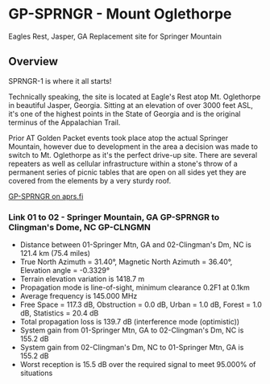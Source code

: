 # GP-SPRNGR - Mount Oglethorpe

Eagles Rest, Jasper, GA
Replacement site for Springer Mountain

## Overview

SPRNGR-1 is where it all starts!

Technically speaking, the site is located at Eagle's Rest atop Mt. Oglethorpe in beautiful Jasper, Georgia. Sitting at an elevation of over 3000 feet ASL, it's one of the highest points in the State of Georgia and is the original terminus of the Appalachian Trail.

Prior AT Golden Packet events took place atop the actual Springer Mountain, however due to development in the area a decision was made to switch to Mt. Oglethorpe as it's the perfect drive-up site. There are several repeaters as well as cellular infrastructure within a stone's throw of a permanent series of picnic tables that are open on all sides yet they are covered from the elements by a very sturdy roof.

[GP-SPRNGR on aprs.fi](https://aprs.fi/#!call=a%2FGP-SPRNGR%2C)

### Link 01 to 02 - Springer Mountain, GA GP-SPRNGR to Clingman's Dome, NC GP-CLNGMN

- Distance between 01-Springer Mtn, GA and 02-Clingman's Dm, NC is 121.4 km (75.4 miles)
- True North Azimuth = 31.40°, Magnetic North Azimuth = 36.40°, Elevation angle = -0.3329°
- Terrain elevation variation is 1418.7 m
- Propagation mode is line-of-sight, minimum clearance 0.2F1 at 0.1km
- Average frequency is 145.000 MHz
- Free Space = 117.3 dB, Obstruction = 0.0 dB, Urban = 1.0 dB, Forest = 1.0 dB, Statistics = 20.4 dB
- Total propagation loss is 139.7 dB (interference mode (optimistic))
- System gain from 01-Springer Mtn, GA to 02-Clingman's Dm, NC is 155.2 dB
- System gain from 02-Clingman's Dm, NC to 01-Springer Mtn, GA is 155.2 dB
- Worst reception is 15.5 dB over the required signal to meet 95.000% of situations
